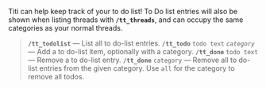 Titi can help keep track of your to do list! To Do list entries will also be shown when listing threads with **`/tt_threads`**, and can occupy the same categories as your normal threads.

> **`/tt_todolist`** — List all to do-list entries.
> **`/tt_todo`** `todo text` _`category`_ — Add a to do-list item, optionally with a category.
> **`/tt_done`** `todo text` — Remove a to do-list entry.
> **`/tt_done`** `category` — Remove all to do-list entries from the given category. Use `all` for the category to remove all todos.
